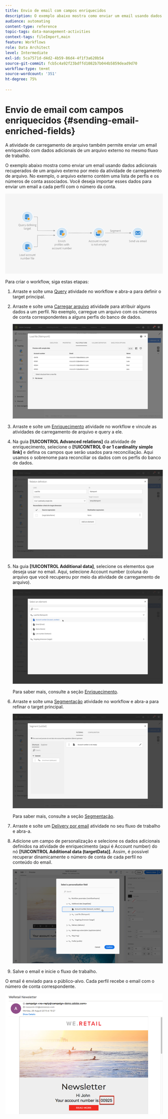 ```yaml
---
title: Envio de email com campos enriquecidos
description: O exemplo abaixo mostra como enviar um email usando dados adicionais recuperados de um arquivo externo por meio da atividade de carregamento de arquivo.
audience: automating
content-type: reference
topic-tags: data-management-activities
context-tags: fileImport,main
feature: Workflows
role: Data Architect
level: Intermediate
exl-id: 5ca7571d-d4d2-4b59-86d4-4f1f3a620b54
source-git-commit: fcb5c4a92f23bdffd1082b7b044b5859dead9d70
workflow-type: tm+mt
source-wordcount: '351'
ht-degree: 75%

---
```


# Envio de email com campos enriquecidos {#sending-email-enriched-fields}

<!--A new example showing how to send an email containing additional data retrieved from a load file activity has been added. [Read more](example-2-email-with-enriched-fields)-->

A atividade de carregamento de arquivo também permite enviar um email enriquecido com dados adicionais de um arquivo externo no mesmo fluxo de trabalho.

O exemplo abaixo mostra como enviar um email usando dados adicionais recuperados de um arquivo externo por meio da atividade de carregamento de arquivo. No exemplo, o arquivo externo contém uma lista de perfis e os números de conta associados. Você deseja importar esses dados para enviar um email a cada perfil com o número da conta.

![](assets/load_file_workflow_ex2.png)

Para criar o workflow, siga estas etapas:

1. Arraste e solte uma [Query](../../automating/using/query.md) atividade no workflow e abra-a para definir o target principal.

   <!--The Query activity is presented in the [Query](../../automating/using/query.md) section.-->

1. Arraste e solte uma [Carregar arquivo](../../automating/using/load-file.md) atividade para atribuir alguns dados a um perfil. No exemplo, carregue um arquivo com os números de conta correspondentes a alguns perfis do banco de dados.

   ![](assets/load_file_activity.png)

1. Arraste e solte um [Enriquecimento](../../automating/using/enrichment.md) atividade no workflow e vincule as atividades de carregamento de arquivo e query a ele.

1. Na guia **[!UICONTROL Advanced relations]** da atividade de enriquecimento, selecione o **[!UICONTROL 0 or 1 cardinality simple link]** e defina os campos que serão usados para reconciliação. Aqui usamos o sobrenome para reconciliar os dados com os perfis do banco de dados.

   ![](assets/load_file_enrichment_relation.png)

1. Na guia **[!UICONTROL Additional data]**, selecione os elementos que deseja usar no email. Aqui, selecione Account number (coluna do arquivo que você recuperou por meio da atividade de carregamento de arquivo).

   ![](assets/load_file_enrichment_select_element.png)

   <!--![](assets/load_file_enrichment_additional_data.png)-->

   Para saber mais, consulte a seção [Enriquecimento](../../automating/using/enrichment.md).

1. Arraste e solte uma [Segmentação](../../automating/using/segmentation.md) atividade no workflow e abra-a para refinar o target principal.

   ![](assets/load_file_segmentation.png)

   Para saber mais, consulte a seção [Segmentação](../../automating/using/segmentation.md).

1. Arraste e solte um [Delivery por email](../../automating/using/email-delivery.md) atividade no seu fluxo de trabalho e abra-a.

   <!--The Email delivery activity is presented in the [Email delivery](../../automating/using/email-delivery.md) section.-->

1. Adicione um campo de personalização e selecione os dados adicionais definidos na atividade de enriquecimento (aqui é Account number) do nó **[!UICONTROL Additional data (targetData)]**. Assim, é possível recuperar dinamicamente o número de conta de cada perfil no conteúdo do email.

   ![](assets/load_file_perso_field.png)

1. Salve o email e inicie o fluxo de trabalho.

O email é enviado para o público-alvo. Cada perfil recebe o email com o número de conta correspondente.

![](assets/load_file_email.png)
